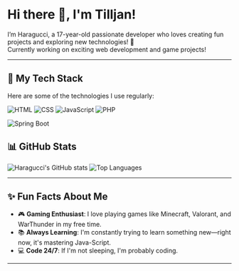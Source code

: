 # Hi there 👋, I'm Tilljan!

I’m Haragucci, a 17-year-old passionate developer who loves creating fun projects and exploring new technologies! 🚀  
Currently working on exciting web development and game projects!

---

## 🌟 My Tech Stack
Here are some of the technologies I use regularly:

![HTML](https://img.shields.io/badge/-HTML-orange?style=flat-square&logo=html5&logoColor=white)
![CSS](https://img.shields.io/badge/-CSS-blue?style=flat-square&logo=css3&logoColor=white)
![JavaScript](https://img.shields.io/badge/-JavaScript-yellow?style=flat-square&logo=javascript&logoColor=white)
![PHP](https://img.shields.io/badge/-PHP-777BB4?style=flat-square&logo=php&logoColor=white)

![Spring Boot](https://img.shields.io/badge/-Spring%20Boot-6DB33F?style=flat-square&logo=spring-boot&logoColor=white)

## 📊 GitHub Stats

![Haragucci's GitHub stats](https://github-readme-stats.vercel.app/api?username=Haragucci&show_icons=true&theme=radical&count_private=true)
![Top Languages](https://github-readme-stats.vercel.app/api/top-langs/?username=Haragucci&layout=compact&theme=radical)

---


## ✨ Fun Facts About Me
- 🎮 **Gaming Enthusiast**: I love playing games like Minecraft, Valorant, and WarThunder in my free time.
- 📚 **Always Learning**: I'm constantly trying to learn something new—right now, it's mastering Java-Script.
- 💻 **Code 24/7**: If I'm not sleeping, I'm probably coding.

---

